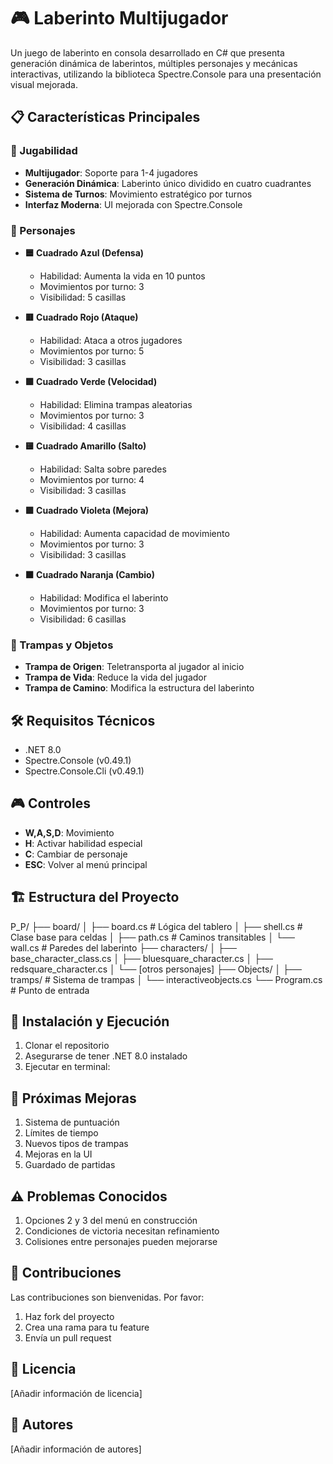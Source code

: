 # 🎮 Laberinto Multijugador

Un juego de laberinto en consola desarrollado en C# que presenta generación dinámica de laberintos, múltiples personajes y mecánicas interactivas, utilizando la biblioteca Spectre.Console para una presentación visual mejorada.

## 📋 Características Principales

### 🎯 Jugabilidad
- **Multijugador**: Soporte para 1-4 jugadores
- **Generación Dinámica**: Laberinto único dividido en cuatro cuadrantes
- **Sistema de Turnos**: Movimiento estratégico por turnos
- **Interfaz Moderna**: UI mejorada con Spectre.Console

### 👾 Personajes
- **🟦 Cuadrado Azul (Defensa)**
  - Habilidad: Aumenta la vida en 10 puntos
  - Movimientos por turno: 3
  - Visibilidad: 5 casillas

- **🟥 Cuadrado Rojo (Ataque)**
  - Habilidad: Ataca a otros jugadores
  - Movimientos por turno: 5
  - Visibilidad: 3 casillas

- **🟩 Cuadrado Verde (Velocidad)**
  - Habilidad: Elimina trampas aleatorias
  - Movimientos por turno: 3
  - Visibilidad: 4 casillas

- **🟨 Cuadrado Amarillo (Salto)**
  - Habilidad: Salta sobre paredes
  - Movimientos por turno: 4
  - Visibilidad: 3 casillas

- **🟪 Cuadrado Violeta (Mejora)**
  - Habilidad: Aumenta capacidad de movimiento
  - Movimientos por turno: 3
  - Visibilidad: 3 casillas

- **🟧 Cuadrado Naranja (Cambio)**
  - Habilidad: Modifica el laberinto
  - Movimientos por turno: 3
  - Visibilidad: 6 casillas

### 🎲 Trampas y Objetos
- **Trampa de Origen**: Teletransporta al jugador al inicio
- **Trampa de Vida**: Reduce la vida del jugador
- **Trampa de Camino**: Modifica la estructura del laberinto

## 🛠️ Requisitos Técnicos

- .NET 8.0
- Spectre.Console (v0.49.1)
- Spectre.Console.Cli (v0.49.1)

## 🎮 Controles

- **W,A,S,D**: Movimiento
- **H**: Activar habilidad especial
- **C**: Cambiar de personaje
- **ESC**: Volver al menú principal

## 🏗️ Estructura del Proyecto

P_P/
├── board/
│ ├── board.cs # Lógica del tablero
│ ├── shell.cs # Clase base para celdas
│ ├── path.cs # Caminos transitables
│ └── wall.cs # Paredes del laberinto
├── characters/
│ ├── base_character_class.cs
│ ├── bluesquare_character.cs
│ ├── redsquare_character.cs
│ └── [otros personajes]
├── Objects/
│ ├── tramps/ # Sistema de trampas
│ └── interactiveobjects.cs
└── Program.cs # Punto de entrada

## 🚀 Instalación y Ejecución

1. Clonar el repositorio
2. Asegurarse de tener .NET 8.0 instalado
3. Ejecutar en terminal:

## 🎯 Próximas Mejoras

1. Sistema de puntuación
2. Límites de tiempo
3. Nuevos tipos de trampas
4. Mejoras en la UI
5. Guardado de partidas

## ⚠️ Problemas Conocidos

1. Opciones 2 y 3 del menú en construcción
2. Condiciones de victoria necesitan refinamiento
3. Colisiones entre personajes pueden mejorarse

## 🤝 Contribuciones

Las contribuciones son bienvenidas. Por favor:

1. Haz fork del proyecto
2. Crea una rama para tu feature
3. Envía un pull request

## 📝 Licencia

[Añadir información de licencia]

## 👥 Autores

[Añadir información de autores]
